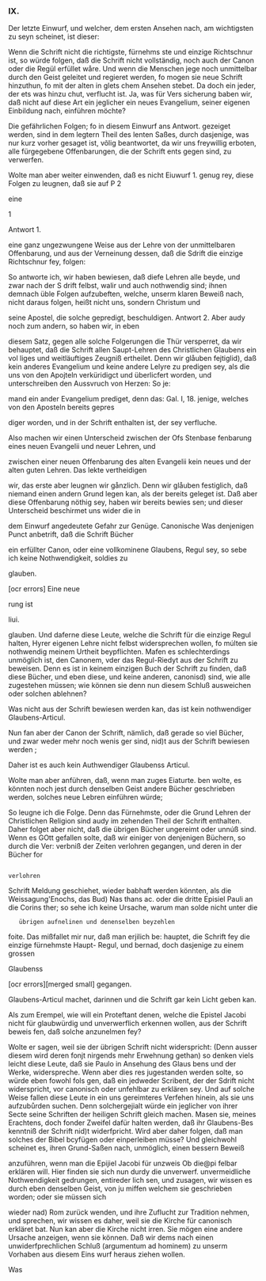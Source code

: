 <!-- Seite 139 --> 
### IX. 


Der letzte Einwurf, und welcher, dem ersten 
Ansehen nach, am wichtigsten zu seyn scheinet, ist dieser: 

Wenn die Schrift nicht die richtigste, fürnehms ste und einzige Richtschnur ist, so würde folgen, daß die Schrift nicht vollständig, noch auch der Canon oder die Regül erfüllet wåre. Und wenn die Menschen jege noch unmittelbar durch den Geist geleitet und regieret werden, fo mogen sie neue Schrift hinzuthun, fo mit der alten in glets chem Ansehen stebet. Da doch ein jeder, der ets was hinzu chut, verflucht ist. Ja, was für Vers sicherung baben wir, daß nicht auf diese Art ein jeglicher ein neues Evangelium, seiner eigenen Einbildung nach, einführen möchte?

Die gefährlichen Folgen; fo in diesem Einwurf ans Antwort. gezeiget werden, sind in dem legtern Theil des lenten Saßes, durch dasjenige, was nur kurz vorher gesaget ist, võlig beantwortet, da wir uns freywillig erboten, alle fürgegebene Offenbarungen, die der Schrift ents gegen sind, zu verwerfen.

Wolte man aber weiter einwenden, daß es nicht Eiuwurf 1. genug rey, diese Folgen zu leugnen, daß sie auf P 2

eine

1

Antwort 1.

eine ganz ungezwungene Weise aus der Lehre von der unmittelbaren Offenbarung, und aus der Verneinung dessen, daß die Sdrift die einzige Richtschnur fey, folgen:

So antworte ich, wir haben bewiesen, daß diefe Lehren alle beyde, und zwar nach der S drift felbst, walir und auch nothwendig sind; ihnen demnach üble Folgen aufzubeften, welche, unserm klaren Beweiß nach, nicht daraus folgen, heißt nicht uns, sondern Christum und

seine Apostel, die solche gepredigt, beschuldigen. Antwort 2. Aber audy noch zum andern, so haben wir, in eben

diesem Satz, gegen alle solche Folgerungen die Thür versperret, da wir behauptet, daß die Schrift allen Saupt-Lehren des Christlichen Glaubens ein vol liges und weitläuftiges Zeugniß ertheilet. Denn wir glåuben fejtiglid), daß kein anderes Evangelium und keine andere Lelyre zu predigen sey, als die uns von den Apojteln verküridigct und überlicfert worden, und unterschreiben den Aussvruch von Herzen: So je:

mand ein ander Evangelium prediget, denn das: Gal. I, 18. jenige, welches von den Aposteln bereits gepres

diger worden, und in der Schrift enthalten ist, der sey verfluche.

Also machen wir einen Unterscheid zwischen der Ofs Stenbase fenbarung eines neuen Evangelii und neuer Lehren, und

zwischen einer neuen Offenbarung des alten Evangelii kein neues und der alten guten Lehren. Das lekte vertheidigen

wir, das erste aber leugnen wir gånzlich. Denn wir glåuben festiglich, daß niemand einen andern Grund legen kan, als der bereits geleget ist. Daß aber diese Offenbarung nöthig sey, haben wir bereits bewies sen; und dieser Unterscheid beschirmet uns wider die in

dem Einwurf angedeutete Gefahr zur Genüge. Canonische Was denjenigen Punct anbetrift, daß die Schrift Bücher

ein erfüllter Canon, oder eine vollkominene Glaubens, Regul sey, so sebe ich keine Nothwendigkeit, soldies zu

glauben.

[ocr errors]
Eine neue

rung ist

liui.

 glauben. Und daferne diese Leute, welche die Schrift 
für die einzige Regul halten, Hyrer eigenen Lehre nicht 
felbst widersprechen wollen, fo múlten sie nothwendig 
meinem Urtheit beypflichten. Mafen es schlechterdings 
unmöglich ist, den Canonem, vder das Regul-Riedyt 
aus der Schrift zu beweisen. Denn es ist in keinem 
einzigen Buch der Schrift zu finden, daß diese Bücher, 
und eben diese, und keine anderen, canonisd) sind, wie 
alle zugestehen müssen; wie können sie denn nun diesem 
Schluß ausweichen oder solchen ablehnen? 

 Was nicht aus der Schrift bewiesen werden kan, 
das ist kein nothwendiger Glaubens-Articul. 

  Nun fan aber der Canon der Schrift, nämlich, daß 
gerade so viel Bücher, und zwar weder mehr noch wenis 
 ger sind, nid)t aus der Schrift bewiesen werden ; 

  Daher ist es auch kein Authwendiger Glaubenss 
Articul. 

  Wolte man aber anführen, daß, wenn man zuges Eiaturte. 
ben wolte, es könnten noch jest durch denselben 
Geist andere Bücher geschrieben werden, solches 
neue Lebren einführen würde; 

 So leugne ich die Folge. Denn das Fürnehmste, 
oder die Grund Lehren der Christlichen Religion sind 
audy im zehenden Theil der Schrift enthalten. Daher 
folget aber nicht, daß die übrigen Bücher ungereimt 
oder unnúß sind. Wenn es GOtt gefallen solte, daß 
wir einiger von denjenigen Büchern, so durch die Ver: 
verbniß der Zeiten verlohren gegangen, und deren in der Bücher for 

                                                                       verlohren 
Schrift Meldung geschiehet, wieder babhaft werden 
könnten, als die Weissagung'Enochs, das Bud) Nas 
thans ac. oder die dritte Episiel Pauli an die Corins 
ther; so sehe ich keine Ursache, warum man solde nicht 
unter die 

       übrigen aufnelinen und denenselben beyzehlen 
foite. Das mißfallet mir nur, daß man erjilich be: 
hauptet, die Schrift fey die einzige fürnehmste Haupt- 
Regul, und bernad, doch dasjenige zu einem grossen 

Glaubenss

[ocr errors][merged small]
gegangen.

Glaubens-Articul machet, darinnen und die Schrift gar kein Licht geben kan.

Als zum Erempel, wie will ein Proteftant denen, welche die Epistel Jacobi nicht für glaubwürdig und unverwerflich erkennen wollen, aus der Schrift beweis fen, daß solche anzunelmen fey?

Wolte er sagen, weil sie der übrigen Schrift nicht widerspricht: (Denn ausser diesem wird deren fonjt nirgends mehr Erwehnung gethan) so denken viels leicht diese Leute, daß sie Paulo in Ansehung des Glaus bens und der Werke, widerspreche. Wenn aber dies res jugestanden werden solte, so würde eben fowohl fols gen, daß ein jedweder Scribent, der der Sdrift nicht widerspricht, vor canonisch oder unfehlbar zu erklären sey. Und auf solche Weise fallen diese Leute in ein uns gereimteres Verfehen hinein, als sie uns aufzubůrden suchen. Denn solchergejialt würde ein jeglicher von ihrer Secte seine Schriften der heiligen Schrift gleich machen. Masen sie, meines Erachtens, doch fonder Zweifel dafür halten werden, daß ihr Glaubens-Bes kenntniß der Schrift nid)t widerfpricht. Wird aber daher folgen, daß man solches der Bibel bcyfügen oder einperleiben müsse? Und gleichwohl scheinet es, ihren Grund-Saßen nach, unmöglich, einen bessern Beweiß

anzuführen, wenn man die Epijiel Jacobi für unzweis Ob die@pi felbar erklären will. Hier finden sie sich nun durdy die unverwerf. unvermeidliche Nothwendigkeit gedrungen, entireder lich sen, und zusagen, wir wissen es durch eben denselben Geist, von ju miffen welchem sie geschrieben worden; oder sie müssen sich

wieder nad) Rom zurück wenden, und ihre Zuflucht zur Tradition nehmen, und sprechen, wir wissen es daher, weil sie die Kirche für canonisch erkläret bat. Nun kan aber die Kirche nicht irren. Sie mögen eine andere Ursache anzeigen, wenn sie können. Daß wir dems nach einen unwiderfprechlichen Schluß (argumentum ad hominem) zu unserm Vorhaben aus diesem Eins wurf heraus ziehen wollen.

Was